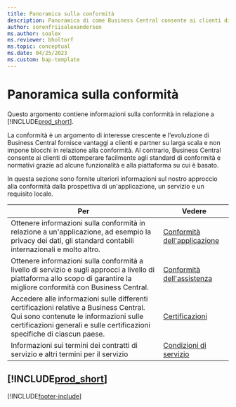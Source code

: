 ```yaml
---
title: Panoramica sulla conformità
description: Panoramica di come Business Central consente ai clienti di ottemperare facilmente agli standard di conformità e normativi grazie ad alcune funzionalità e alla piattaforma su cui è basato.
author: sorenfriisalexandersen
ms.author: soalex
ms.reviewer: bholtorf
ms.topic: conceptual
ms.date: 04/25/2023
ms.custom: bap-template
---
```


# <a name="compliance-overview"></a><a name="compliance-overview"></a>Panoramica sulla conformità

Questo argomento contiene informazioni sulla conformità in relazione a [!INCLUDE[prod_short](../includes/prod_short.md)].  

La conformità è un argomento di interesse crescente e l'evoluzione di Business Central fornisce vantaggi a clienti e partner su larga scala e non impone blocchi in relazione alla conformità. Al contrario, Business Central consente ai clienti di ottemperare facilmente agli standard di conformità e normativi grazie ad alcune funzionalità e alla piattaforma su cui è basato.

In questa sezione sono fornite ulteriori informazioni sul nostro approccio alla conformità dalla prospettiva di un'applicazione, un servizio e un requisito locale.

|**Per**|**Vedere**|  
|------------|-------------|  
|Ottenere informazioni sulla conformità in relazione a un'applicazione, ad esempio la privacy dei dati, gli standard contabili internazionali e molto altro.|[Conformità dell'applicazione](compliance-application-compliance.md)|  
|Ottenere informazioni sulla conformità a livello di servizio e sugli approcci a livello di piattaforma allo scopo di garantire la migliore conformità con Business Central.|[Conformità dell'assistenza](compliance-service-compliance.md)|  
|Accedere alle informazioni sulle differenti certificazioni relative a Business Central. Qui sono contenute le informazioni sulle certificazioni generali e sulle certificazioni specifiche di ciascun paese.|[Certificazioni](compliance-certifications.md)|  
|Informazioni sui termini dei contratti di servizio e altri termini per il servizio|[Condizioni di servizio](compliance-service-compliance.md#service-terms)|  

## [!INCLUDE[prod_short](../includes/free_trial_md.md)]


[!INCLUDE[footer-include](../includes/footer-banner.md)]
